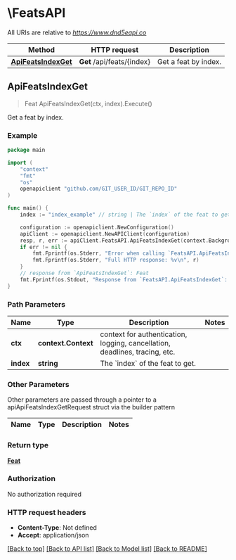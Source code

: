 # \FeatsAPI

All URIs are relative to *https://www.dnd5eapi.co*

Method | HTTP request | Description
------------- | ------------- | -------------
[**ApiFeatsIndexGet**](FeatsAPI.md#ApiFeatsIndexGet) | **Get** /api/feats/{index} | Get a feat by index.



## ApiFeatsIndexGet

> Feat ApiFeatsIndexGet(ctx, index).Execute()

Get a feat by index.



### Example

```go
package main

import (
    "context"
    "fmt"
    "os"
    openapiclient "github.com/GIT_USER_ID/GIT_REPO_ID"
)

func main() {
    index := "index_example" // string | The `index` of the feat to get. 

    configuration := openapiclient.NewConfiguration()
    apiClient := openapiclient.NewAPIClient(configuration)
    resp, r, err := apiClient.FeatsAPI.ApiFeatsIndexGet(context.Background(), index).Execute()
    if err != nil {
        fmt.Fprintf(os.Stderr, "Error when calling `FeatsAPI.ApiFeatsIndexGet``: %v\n", err)
        fmt.Fprintf(os.Stderr, "Full HTTP response: %v\n", r)
    }
    // response from `ApiFeatsIndexGet`: Feat
    fmt.Fprintf(os.Stdout, "Response from `FeatsAPI.ApiFeatsIndexGet`: %v\n", resp)
}
```

### Path Parameters


Name | Type | Description  | Notes
------------- | ------------- | ------------- | -------------
**ctx** | **context.Context** | context for authentication, logging, cancellation, deadlines, tracing, etc.
**index** | **string** | The &#x60;index&#x60; of the feat to get.  | 

### Other Parameters

Other parameters are passed through a pointer to a apiApiFeatsIndexGetRequest struct via the builder pattern


Name | Type | Description  | Notes
------------- | ------------- | ------------- | -------------


### Return type

[**Feat**](Feat.md)

### Authorization

No authorization required

### HTTP request headers

- **Content-Type**: Not defined
- **Accept**: application/json

[[Back to top]](#) [[Back to API list]](../README.md#documentation-for-api-endpoints)
[[Back to Model list]](../README.md#documentation-for-models)
[[Back to README]](../README.md)


